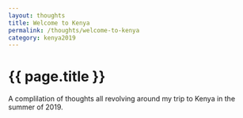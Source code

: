 ```yaml
---
layout: thoughts
title: Welcome to Kenya
permalink: /thoughts/welcome-to-kenya
category: kenya2019
---
```


<h1>{{ page.title }}</h1>

A complilation of thoughts all revolving around my trip to Kenya in the summer of 2019.
